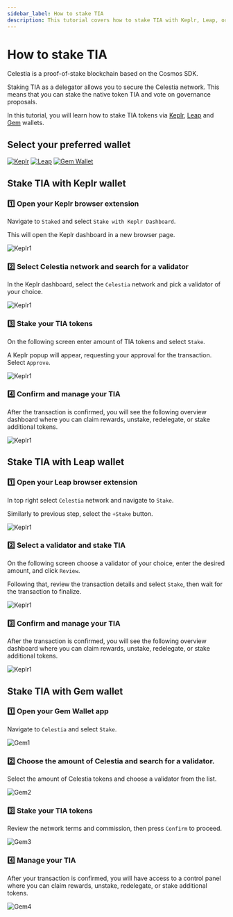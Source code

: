 ```yaml
---
sidebar_label: How to stake TIA
description: This tutorial covers how to stake TIA with Keplr, Leap, or Gem wallet
---
```


# How to stake TIA

Celestia is a proof-of-stake blockchain based on the Cosmos SDK.

Staking TIA as a delegator allows you to secure the Celestia network.
This means that you can stake the native token TIA and vote on governance
proposals.

In this tutorial, you will learn how to stake TIA tokens via
[Keplr](https://www.keplr.app/), [Leap](https://www.leapwallet.io/) and [Gem](https://gemwallet.com/)
wallets.

## Select your preferred wallet

<!-- markdownlint-disable MD033 -->
<div style="display: inline-block;">
    <a href="#stake-tia-with-keplr-wallet">
    <img src="/img/keplr.png" alt="Keplr">
    </a>
</div>

<div style="display: inline-block;">
    <a href="#stake-tia-with-leap-wallet">
    <img src="/img/leap.png" alt="Leap">
    </a>
</div>

<div style="display: inline-block;">
    <a href="#stake-tia-with-gem-wallet">
    <img src="/img/gem.png" alt="Gem Wallet">
    </a>
</div>

## Stake TIA with Keplr wallet

### :one: Open your Keplr browser extension

Navigate to `Staked` and select `Stake with Keplr Dashboard`.

This will open the Keplr dashboard in a new browser page.

![Keplr1](/img/keplr/keplr1.gif)

### :two: Select Celestia network and search for a validator

In the Keplr dashboard, select the `Celestia` network and pick a
validator of your choice.

![Keplr1](/img/keplr/keplr2.gif)

### :three: Stake your TIA tokens

On the following screen enter amount of TIA tokens and select `Stake`.

A Keplr popup will appear, requesting your approval for the
transaction. Select `Approve`.

![Keplr1](/img/keplr/keplr3.gif)

### :four: Confirm and manage your TIA

After the transaction is confirmed, you will see the following
overview dashboard where you can claim rewards, unstake, redelegate,
or stake additional tokens.

![Keplr1](/img/keplr/keplr4.gif)

## Stake TIA with Leap wallet

### :one: Open your Leap browser extension

In top right select `Celestia` network and navigate to `Stake`.

Similarly to previous step, select the `+Stake` button.

![Keplr1](/img/leap/leap1.gif)

### :two: Select a validator and stake TIA

On the following screen choose a validator of your choice, enter
the desired amount, and click `Review`.

Following that, review the transaction details and select `Stake`,
then wait for the transaction to finalize.

![Keplr1](/img/leap/leap2.gif)

### :three: Confirm and manage your TIA

After the transaction is confirmed, you will see the following
overview dashboard where you can claim rewards, unstake, redelegate,
or stake additional tokens.

![Keplr1](/img/leap/leap3.gif)

## Stake TIA with Gem wallet

### :one: Open your Gem Wallet app

Navigate to `Celestia` and select `Stake`.

![Gem1](/img/gem/gem1.gif)

### :two: Choose the amount of Celestia and search for a validator.

Select the amount of Celestia tokens and choose a validator from the list.

![Gem2](/img/gem/gem2.gif)

### :three: Stake your TIA tokens

Review the network terms and commission, then press `Confirm` to proceed.

![Gem3](/img/gem/gem3.gif)

### :four: Manage your TIA

After your transaction is confirmed, you will have access to a control panel where you can claim rewards, unstake, redelegate, or stake additional tokens.

![Gem4](/img/gem/gem4.gif)